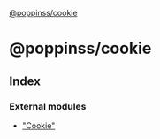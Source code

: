 [@poppinss/cookie](README.md)

# @poppinss/cookie

## Index

### External modules

* ["Cookie"](modules/_cookie_.md)

